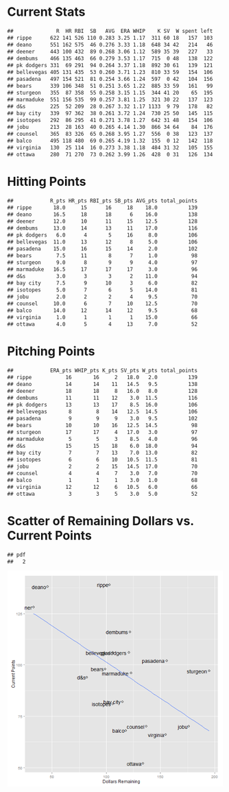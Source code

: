Current Stats
=============

    ##              R  HR RBI  SB   AVG  ERA WHIP    K SV  W spent left
    ## rippe      622 141 526 110 0.283 3.25 1.17  311 60 18   157  103
    ## deano      551 162 575  46 0.276 3.33 1.18  648 34 42   214   46
    ## deener     443 100 432  89 0.268 3.06 1.12  589 35 39   227   33
    ## dembums    466 135 463  66 0.279 3.53 1.17  715  0 48   138  122
    ## pk dodgers 331  69 291  94 0.264 3.37 1.18  892 30 61   139  121
    ## bellevegas 405 131 435  53 0.260 3.71 1.23  810 33 59   154  106
    ## pasadena   497 154 521  81 0.254 3.66 1.24  597  0 42   104  156
    ## bears      339 106 348  51 0.251 3.65 1.22  885 33 59   161   99
    ## sturgeon   355  87 358  55 0.258 3.15 1.15  344 41 20    65  195
    ## marmaduke  551 156 535  99 0.257 3.81 1.25  321 30 22   137  123
    ## d&s        225  52 209  28 0.267 3.32 1.17 1133  9 79   178   82
    ## bay city   339  97 362  38 0.261 3.72 1.24  730 25 50   145  115
    ## isotopes   292  86 295  41 0.271 3.78 1.27  642 31 48   154  106
    ## jobu       213  28 163  40 0.265 4.14 1.30  866 34 64    84  176
    ## counsel    365  83 326  65 0.268 3.95 1.27  556  0 38   123  137
    ## balco      495 118 480  69 0.265 4.19 1.32  155  0 12   142  118
    ## virginia   130  25 114  16 0.273 3.38 1.18  484 31 32   105  155
    ## ottawa     280  71 270  73 0.262 3.99 1.26  428  0 31   126  134

Hitting Points
==============

    ##            R_pts HR_pts RBI_pts SB_pts AVG_pts total_points
    ## rippe       18.0     15      16     18    18.0          139
    ## deano       16.5     18      18      6    16.0          138
    ## deener      12.0     10      11     15    12.5          128
    ## dembums     13.0     14      13     11    17.0          116
    ## pk dodgers   6.0      4       5     16     8.0          106
    ## bellevegas  11.0     13      12      8     5.0          106
    ## pasadena    15.0     16      15     14     2.0          102
    ## bears        7.5     11       8      7     1.0           98
    ## sturgeon     9.0      8       9      9     4.0           97
    ## marmaduke   16.5     17      17     17     3.0           96
    ## d&s          3.0      3       3      2    11.0           94
    ## bay city     7.5      9      10      3     6.0           82
    ## isotopes     5.0      7       6      5    14.0           81
    ## jobu         2.0      2       2      4     9.5           70
    ## counsel     10.0      6       7     10    12.5           70
    ## balco       14.0     12      14     12     9.5           68
    ## virginia     1.0      1       1      1    15.0           66
    ## ottawa       4.0      5       4     13     7.0           52

Pitching Points
===============

    ##            ERA_pts WHIP_pts K_pts SV_pts W_pts total_points
    ## rippe           16       16     2   18.0   2.0          139
    ## deano           14       14    11   14.5   9.5          138
    ## deener          18       18     8   16.0   8.0          128
    ## dembums         11       11    12    3.0  11.5          116
    ## pk dodgers      13       13    17    8.5  16.0          106
    ## bellevegas       8        8    14   12.5  14.5          106
    ## pasadena         9        9     9    3.0   9.5          102
    ## bears           10       10    16   12.5  14.5           98
    ## sturgeon        17       17     4   17.0   3.0           97
    ## marmaduke        5        5     3    8.5   4.0           96
    ## d&s             15       15    18    6.0  18.0           94
    ## bay city         7        7    13    7.0  13.0           82
    ## isotopes         6        6    10   10.5  11.5           81
    ## jobu             2        2    15   14.5  17.0           70
    ## counsel          4        4     7    3.0   7.0           70
    ## balco            1        1     1    3.0   1.0           68
    ## virginia        12       12     6   10.5   6.0           66
    ## ottawa           3        3     5    3.0   5.0           52

Scatter of Remaining Dollars vs. Current Points
===============================================

    ## pdf 
    ##   2

![Remaining Dollars vs. Current Points](moneyvspoints.png)
